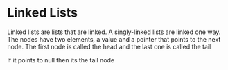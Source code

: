 # Linked Lists

Linked lists are lists that are linked. A singly-linked lists are linked one way. The nodes have two elements, a value and a pointer that points to the next node. The first node is called the head and the last one is called the tail

If it points to null then its the tail node
